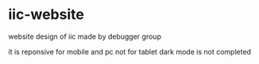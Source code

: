 # iic-website
website design of iic made by debugger group 

it is reponsive for mobile and pc not for tablet
dark mode is not completed
